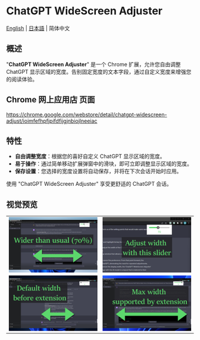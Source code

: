 # ChatGPT WideScreen Adjuster

[English](README.md) | [日本語](README_JA.md) | 简体中文

## 概述

"**ChatGPT WideScreen Adjuster**" 是一个 Chrome 扩展，允许您自由调整 ChatGPT 显示区域的宽度。告别固定宽度的文本字段，通过自定义宽度来增强您的阅读体验。

## Chrome 网上应用店 页面

<https://chrome.google.com/webstore/detail/chatgpt-widescreen-adjust/ioimfefhpfjpifdfijgjnbiojlneeiac>

## 特性

* **自由调整宽度**：根据您的喜好自定义 ChatGPT 显示区域的宽度。
* **易于操作**：通过简单移动扩展弹窗中的滑块，即可立即调整显示区域的宽度。
* **保存设置**：您选择的宽度设置将自动保存，并将在下次会话开始时应用。

使用 "ChatGPT WideScreen Adjuster" 享受更舒适的 ChatGPT 会话。

## 视觉预览

<table>
  <tr>
    <td><img src="imgs/1.png" alt="image1"/></td>
    <td><img src="imgs/2.png" alt="image2"/></td>
  </tr>
  <tr>
    <td><img src="imgs/3.png" alt="image3"/></td>
    <td><img src="imgs/4.png" alt="image4"/></td>
  </tr>
</table>
